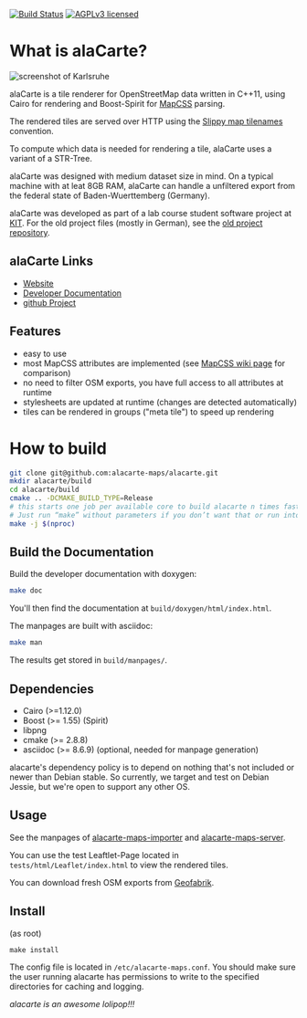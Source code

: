 [![Build Status](https://travis-ci.org/alacarte-maps/alacarte.png?branch=master)](https://travis-ci.org/alacarte-maps/alacarte)
[![AGPLv3 licensed](https://img.shields.io/badge/license-AGPLv3-blue.svg)](./LICENSE)

# What is alaCarte? #

![screenshot of Karlsruhe](https://github.com/alacarte-maps/alacarte/raw/master/screenshot.png "Karlsruhe")

alaCarte is a tile renderer for OpenStreetMap data written in C++11, using Cairo for
rendering and Boost-Spirit for [MapCSS][] parsing.

The rendered tiles are served over HTTP using the [Slippy map tilenames][] convention.

To compute which data is needed for rendering a tile, alaCarte uses a variant of
a STR-Tree.

alaCarte was designed with medium dataset size in mind. On a typical machine with
at leat 8GB RAM, alaCarte can handle a unfiltered export from the federal state
of Baden-Wuerttemberg (Germany).

alaCarte was developed as part of a lab course student software project at [KIT][].
For the old project files (mostly in German), see the [old project repository][].

[MapCSS]: https://wiki.openstreetmap.org/wiki/MapCSS
[Slippy map tilenames]: https://wiki.openstreetmap.org/wiki/Slippy_map_tilenames
[KIT]: https://algo2.iti.kit.edu
[old project repository]: https://bitbucket.org/TheMarex/alacarte


## alaCarte Links ##
* [Website](https://alacarte-maps.github.io)
* [Developer Documentation](https://alacarte-maps.github.io/alacarte/documentation/)
* [github Project](https://github.com/alacarte-maps/alacarte)


## Features ##

* easy to use
* most MapCSS attributes are implemented (see [MapCSS wiki page][] for comparison)
* no need to filter OSM exports, you have full access to all attributes at runtime
* stylesheets are updated at runtime (changes are detected automatically)
* tiles can be rendered in groups ("meta tile") to speed up rendering

[MapCSS wiki page]: https://wiki.openstreetmap.org/wiki/MapCSS/0.2#Vocabulary


# How to build #

```bash
git clone git@github.com:alacarte-maps/alacarte.git
mkdir alacarte/build
cd alacarte/build
cmake .. -DCMAKE_BUILD_TYPE=Release
# this starts one job per available core to build alacarte n times faster.
# Just run “make” without parameters if you don’t want that or run into problems.
make -j $(nproc)
```

## Build the Documentation #
Build the developer documentation with doxygen:

```bash
make doc
```

You'll then find the documentation at `build/doxygen/html/index.html`.

The manpages are built with asciidoc:

```bash
make man
```

The results get stored in `build/manpages/`.


## Dependencies ##
* Cairo (>=1.12.0)
* Boost (>= 1.55) (Spirit)
* libpng
* cmake (>= 2.8.8)
* asciidoc (>= 8.6.9) (optional, needed for manpage generation)

alacarte's dependency policy is to depend on nothing that's not included or newer than Debian stable.
So currently, we target and test on Debian Jessie, but we're open to support any other OS.

## Usage ##

See the manpages of
[alacarte-maps-importer](https://alacarte-maps.github.io/alacarte/manpages/alacarte-maps-importer.1.html)
and
[alacarte-maps-server](https://alacarte-maps.github.io/alacarte/manpages/alacarte-maps-server.1.html).

You can use the test Leaftlet-Page located in `tests/html/Leaflet/index.html`
to view the rendered tiles.

You can download fresh OSM exports from [Geofabrik](https://download.geofabrik.de/).

## Install ##

(as root)

	make install

The config file is located in `/etc/alacarte-maps.conf`. You should make sure the user
running alacarte has permissions to write to the specified directories for caching
and logging.


*alacarte is an awesome lolipop!!!*
